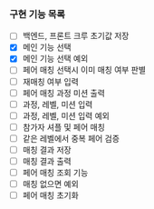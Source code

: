 ### 구현 기능 목록

- [ ] 백엔드, 프론트 크루 초기값 저장
- [x] 메인 기능 선택
- [x] 메인 기능 선택 예외
- [ ] 페어 매칭 선택시 이미 매칭 여부 판별
- [ ] 재매칭 여부 입력
- [ ] 페어 매칭 과정 미션 출력
- [ ] 과정, 레벨, 미션 입력
- [ ] 과정, 레벨, 미션 입력 예외
- [ ] 참가자 셔플 및 페어 매칭
- [ ] 같은 레벨에서 중복 페어 검증
- [ ] 매칭 결과 저장
- [ ] 매칭 결과 출력
- [ ] 페어 매칭 조회 기능
- [ ] 매칭 없으면 예외
- [ ] 페어 매칭 초기화
